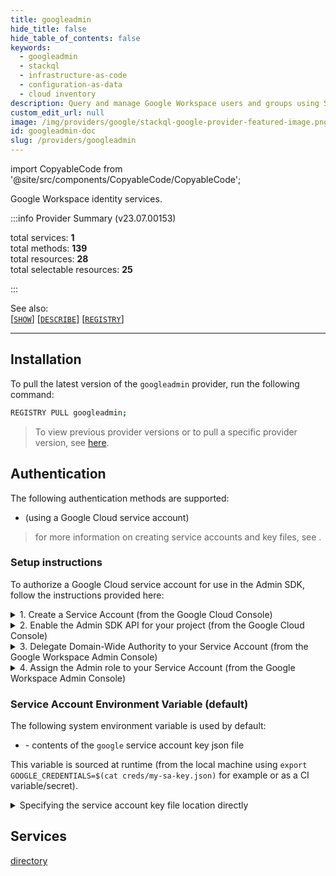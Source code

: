 ```yaml
---
title: googleadmin
hide_title: false
hide_table_of_contents: false
keywords:
  - googleadmin
  - stackql
  - infrastructure-as-code
  - configuration-as-data
  - cloud inventory
description: Query and manage Google Workspace users and groups using SQL.
custom_edit_url: null
image: /img/providers/google/stackql-google-provider-featured-image.png
id: googleadmin-doc
slug: /providers/googleadmin
---
```


import CopyableCode from '@site/src/components/CopyableCode/CopyableCode';

Google Workspace identity services.  
    
:::info Provider Summary (v23.07.00153)

<div class="row">
<div class="providerDocColumn">
<span>total services:&nbsp;<b>1</b></span><br />
<span>total methods:&nbsp;<b>139</b></span><br />
</div>
<div class="providerDocColumn">
<span>total resources:&nbsp;<b>28</b></span><br />
<span>total selectable resources:&nbsp;<b>25</b></span><br />
</div>
</div>

:::

See also:   
[[` SHOW `]](https://stackql.io/docs/language-spec/show) [[` DESCRIBE `]](https://stackql.io/docs/language-spec/describe)  [[` REGISTRY `]](https://stackql.io/docs/language-spec/registry)
* * * 

## Installation

To pull the latest version of the `googleadmin` provider, run the following command:  

```bash
REGISTRY PULL googleadmin;
```
> To view previous provider versions or to pull a specific provider version, see [here](https://stackql.io/docs/language-spec/registry).  

## Authentication


The following authentication methods are supported:
- <CopyableCode code="service_account" /> (using a Google Cloud service account)

> for more information on creating service accounts and key files, see .

### Setup instructions

To authorize a Google Cloud service account for use in the Admin SDK, follow the instructions provided here:  

<details>

<summary>1. Create a Service Account (from the Google Cloud Console)</summary>

- Create a Google Cloud service account (see [Service accounts overview](https://cloud.google.com/iam/docs/service-account-overview)).
- Download the JSON key file for the service account (see [Service account keys](https://cloud.google.com/iam/docs/service-account-creds#key-types)).
- From the Google Cloud Console, locate and select the service account created, go to __"Details" > "Advanced settings" > "Domain-wide delegation"__. 
- Copy the __"Client ID"__ of the service account to the clipboard.
- Click the __"VIEW GOOGLE WORKSPACE ADMIN CONSOLE"__ link. This will open the Google Workspace Admin Console in a new tab.

</details>

<details>

<summary>2. Enable the Admin SDK API for your project (from the Google Cloud Console)</summary>

- From the Google Cloud Console, in the same project that you created the Service Account in step 1, go to __"APIs & Services" > "Library"__.
- Search for __"Admin SDK API"__ and click on it.
- Click __"Enable"__.

</details>

<details>

<summary>3. Delegate Domain-Wide Authority to your Service Account (from the Google Workspace Admin Console)</summary>

- From the Google Workspace Admin Console, go to __"Security" > "Access and data control" > "API Controls" > "Domain-wide delegation" > "MANAGE DOMAIN-WIDE DELEGATION"__.
- Click __"Add new"__ and paste the __"Client ID"__ of the service account copied to the clipboard in step 1.
- In the __"OAuth scopes"__ field, enter the following scopes: __`https://www.googleapis.com/auth/cloud-platform`__ and __`https://www.googleapis.com/auth/admin.directory.user.readonly`__.
- Click __"Authorise"__.

</details>

<details>

<summary>4. Assign the Admin role to your Service Account (from the Google Workspace Admin Console)</summary>

- From the Google Workspace Admin Console, go to __"Account" > "Admin roles" > "User Management" > "Admins" > "Assign service accounts"__.
- Add the email to the service account created in step 1 and click __"Assign Role"__.  For more information, see [Assigning a role to a service account](https://developers.google.com/workspace/guides/create-credentials#assign_a_role_to_a_service_account).

</details>

### Service Account Environment Variable (default)

The following system environment variable is used by default:  

- <CopyableCode code="GOOGLE_CREDENTIALS" /> - contents of the <code>google</code> service account key json file

This variable is sourced at runtime (from the local machine using `export GOOGLE_CREDENTIALS=$(cat creds/my-sa-key.json)` for example or as a CI variable/secret).

<details>

<summary>Specifying the service account key file location directly</summary>

You can specify the path to the service account key file without using the default environment variable by using the `--auth` flag of the `stackql` program.  For example:  

```bash
AUTH='{ "google": { "type": "service_account",  "credentialsfilepath": "creds/sa-key.json" }}'
stackql shell --auth="${AUTH}"
```

or using PowerShell:  

```powershell
$Auth = "{ 'google': { 'type': 'service_account',  'credentialsfilepath': 'creds/sa-key.json' }}"
stackql.exe shell --auth=$Auth
```

</details>

## Services
<div class="row">
<div class="providerDocColumn">
<a href="/providers/googleadmin/directory/">directory</a><br />
</div>
<div class="providerDocColumn">
</div>
</div>
